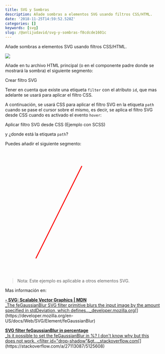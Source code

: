 ```yaml
---
title: SVG y Sombras
description: Añade sombras a elementos SVG usando filtros CSS/HTML.
date: '2018-11-25T14:59:52.528Z'
categories: []
keywords: [svg]
slug: /@anlijudavid/svg-y-sombras-f8cdcde1601c
---
```


Añade sombras a elementos SVG usando filtros CSS/HTML.

![](https://cdn-images-1.medium.com/max/800/0*PYm_pMHsQIUykWEx.png)

Añade en tu archivo HTML principal (o en el componente padre donde se mostrará la sombra) el siguiente segmento:

Crear filtro SVG

Tener en cuenta que existe una etiqueta `filter` con el atributo `id`, que mas adelante se usará para aplicar el filtro CSS.

A continuación, se usará CSS para aplicar el filtro SVG en la etiqueta `path` cuando se pase el cursor sobre el mismo, es decir, se aplica el filtro SVG desde CSS cuando es activado el evento `hover`:

Aplicar filtro SVG desde CSS (Ejemplo con SCSS)

y ¿donde está la etiqueta `path`?

Puedes añadir el siguiente segmento:

<svg height="400" width="450">  
  <path id="lineAB" d="M 100 350 l 150 -300" stroke="red"  
  stroke-width="3" fill="none" />  
</svg>

> Nota: Este ejemplo es aplicable a otros elementos SVG.

Mas información en:

[**\- SVG: Scalable Vector Graphics | MDN**  
_The feGaussianBlur SVG filter primitive blurs the input image by the amount specified in stdDeviation, which defines…_developer.mozilla.org](https://developer.mozilla.org/en-US/docs/Web/SVG/Element/feGaussianBlur "https://developer.mozilla.org/en-US/docs/Web/SVG/Element/feGaussianBlur")[](https://developer.mozilla.org/en-US/docs/Web/SVG/Element/feGaussianBlur)

[**SVG filter feGaussianBlur in percentage**  
_Is it possible to set the feGaussianBlur in %? I don't know why but this does not work. &lt;filter id="drop-shadow"&gt…_stackoverflow.com](https://stackoverflow.com/a/27113087/5125608 "https://stackoverflow.com/a/27113087/5125608")[](https://stackoverflow.com/a/27113087/5125608)